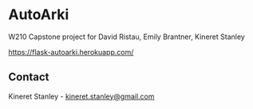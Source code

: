 # AutoArki

W210 Capstone project for David Ristau, Emily Brantner, Kineret Stanley

https://flask-autoarki.herokuapp.com/

## Contact 
Kineret Stanley - kineret.stanley@gmail.com
